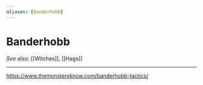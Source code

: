 ```yaml
---
aliases: [Banderhobb]
---
```

# Banderhobb
*See also:* [[Witches]], [[Hags]]
___
https://www.themonstersknow.com/banderhobb-tactics/